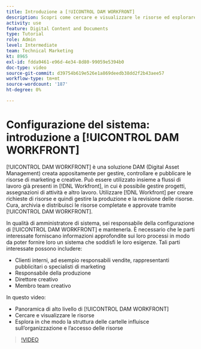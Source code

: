 ```yaml
---
title: Introduzione a [!UICONTROL DAM WORKFRONT]
description: Scopri come cercare e visualizzare le risorse ed esplorare come la struttura di cartelle influisce sull’organizzazione delle risorse e sull’accesso ad [!UICONTROL DAM WORKFRONT].
activity: use
feature: Digital Content and Documents
type: Tutorial
role: Admin
level: Intermediate
team: Technical Marketing
kt: 8965
exl-id: fdda9461-e96d-4e34-8d80-99059e5394b0
doc-type: video
source-git-commit: d39754b619e526e1a869deedb38dd2f2b43aee57
workflow-type: tm+mt
source-wordcount: '187'
ht-degree: 0%

---
```


# Configurazione del sistema: introduzione a [!UICONTROL DAM WORKFRONT]

[!UICONTROL DAM WORKFRONT] è una soluzione DAM (Digital Asset Management) creata appositamente per gestire, controllare e pubblicare le risorse di marketing e creative. Può essere utilizzato insieme a flussi di lavoro già presenti in [!DNL Workfront], in cui è possibile gestire progetti, assegnazioni di attività e altro lavoro. Utilizzare [!DNL Workfront] per creare richieste di risorse e quindi gestire la produzione e la revisione delle risorse. Cura, archivia e distribuisci le risorse completate e approvate tramite [!UICONTROL DAM WORKFRONT].


In qualità di amministratore di sistema, sei responsabile della configurazione di [!UICONTROL DAM WORKFRONT] e mantenerla. È necessario che le parti interessate forniscano informazioni approfondite sui loro processi in modo da poter fornire loro un sistema che soddisfi le loro esigenze. Tali parti interessate possono includere:

* Clienti interni, ad esempio responsabili vendite, rappresentanti pubblicitari o specialisti di marketing
* Responsabile della produzione
* Direttore creativo
* Membro team creativo

In questo video:

* Panoramica di alto livello di [!UICONTROL DAM WORKFRONT]
* Cercare e visualizzare le risorse
* Esplora in che modo la struttura delle cartelle influisce sull’organizzazione e l’accesso delle risorse

>[!VIDEO](https://video.tv.adobe.com/v/335228/?quality=12)
